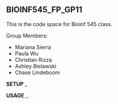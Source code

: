 ## BIOINF545_FP_GP11
This is the code space for Bioinf 545 class.

Group Members:
- Mariana Sierra
- Paula Wu
- Christian Rizza
- Ashley Bielawski
- Chase Lindeboom


**SETUP**
_





**USAGE**
_


